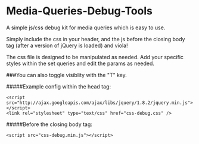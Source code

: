 Media-Queries-Debug-Tools
=========================

A simple js/css debug kit for media queries which is easy to use.

Simply include the css in your header, and the js before the closing body tag (after a version of jQuery is loaded) and viola!

The css file is designed to be manipulated as needed. Add your specific styles within the set queries and edit the params as needed.

###You can also toggle visiblity with the "T" key.

#####Example config within the head tag:

	<script src="http://ajax.googleapis.com/ajax/libs/jquery/1.8.2/jquery.min.js"></script>
	<link rel="stylesheet" type="text/css" href="css-debug.css" />

#####Before the closing body tag:

	<script src="css-debug.min.js"></script>
